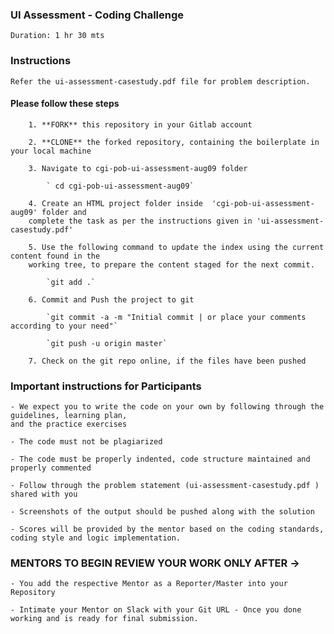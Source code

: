 ### UI Assessment - Coding Challenge

    Duration: 1 hr 30 mts

### Instructions
    Refer the ui-assessment-casestudy.pdf file for problem description. 

#### Please follow these steps

        1. **FORK** this repository in your Gitlab account

        2. **CLONE** the forked repository, containing the boilerplate in your local machine
            
        3. Navigate to cgi-pob-ui-assessment-aug09 folder

            ` cd cgi-pob-ui-assessment-aug09`

        4. Create an HTML project folder inside  'cgi-pob-ui-assessment-aug09' folder and 
        complete the task as per the instructions given in 'ui-assessment-casestudy.pdf'

        5. Use the following command to update the index using the current content found in the 
        working tree, to prepare the content staged for the next commit.

            `git add .`
        
        6. Commit and Push the project to git

            `git commit -a -m "Initial commit | or place your comments according to your need"`

            `git push -u origin master`

        7. Check on the git repo online, if the files have been pushed



### Important instructions for Participants

    - We expect you to write the code on your own by following through the guidelines, learning plan, 
    and the practice exercises

    - The code must not be plagiarized

    - The code must be properly indented, code structure maintained and properly commented

    - Follow through the problem statement (ui-assessment-casestudy.pdf ) shared with you

    - Screenshots of the output should be pushed along with the solution

    - Scores will be provided by the mentor based on the coding standards, coding style and logic implementation.


### MENTORS TO BEGIN REVIEW YOUR WORK ONLY AFTER ->

    - You add the respective Mentor as a Reporter/Master into your Repository
    
    - Intimate your Mentor on Slack with your Git URL - Once you done working and is ready for final submission.

